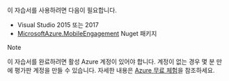 
이 자습서를 사용하려면 다음이 필요합니다.

* Visual Studio 2015 또는 2017
* [MicrosoftAzure.MobileEngagement](http://go.microsoft.com/?linkid=9864592) Nuget 패키지


> [!NOTE]
> 이 자습서를 완료하려면 활성 Azure 계정이 있어야 합니다. 계정이 없는 경우 몇 분 만에 평가판 계정을 만들 수 있습니다. 자세한 내용은 [Azure 무료 체험](https://azure.microsoft.com/pricing/free-trial/?WT.mc_id=A0E0E5C02&amp;returnurl=http%3A%2F%2Fazure.microsoft.com%2Fen-us%2Fdocumentation%2Farticles%2Fmobile-engagement-windows-store-dotnet-get-started)을 참조하세요.
> 
> 

